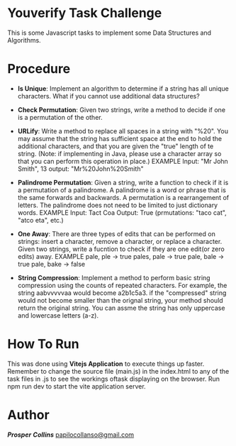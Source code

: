 # Youverify Task Challenge
This is some  Javascript tasks to implement some Data Structures and Algorithms.

# Procedure
- **Is Unique**: Implement an algorithm to determine if a string has all unique characters. What if you cannot use additional data structures?

- **Check Permutation**: Given two strings, write a method to decide if one is a permutation of the other.

- **URLify**: Write a method to replace all spaces in a string with "%20". You may assume that the string has sufficient space at the end to hold the additional characters, and that you are
given the "true" length of te string. (Note: if implementing in Java, please use a character array so that you can perform this operation in place.) EXAMPLE Input: "Mr John Smith",
13 output: "Mr%20John%20Smith"

- **Palindrome Permutation**: Given a string, write a function to check if it is a permutation of a palindrome. A palindrome is a word or phrase that is the same forwards and backwards. A
permutation is a rearrangement of letters. The palindrome does not need to be limited to just dictionary words.
EXAMPLE
Input: Tact Coa
Output: True (prmutations: "taco cat", "atco eta", etc.)

- **One Away**: There are three types of edits that can be performed on strings: insert a character, remove a character, or replace a character. Given two strings, write a fucntion to check
if they are one edit(or zero edits) away.
EXAMPLE
pale, ple -> true
pales, pale -> true
pale, bale -> true
pale, bake -> false

- **String Compression**: Implement a method to perform basic string compression using the counts of repeated characters. For example, the string aabvvvvvaa would become a2b1c5a3. if the "compressed"
string would not become smaller than the orignal string, your method should return the original string. You can assme the string has only uppercase and lowercase letters (a-z).
 
 # How To Run
This was done using **Vitejs Application** to execute things up faster.
Remember to change the source file (main.js) in the index.html to any of the task files in .js to see the workings oftask displaying on the browser.
Run npm run dev to start the vite application server.

# Author
 ***Prosper*** ***Collins*** papilocollanso@gmail.com




 


